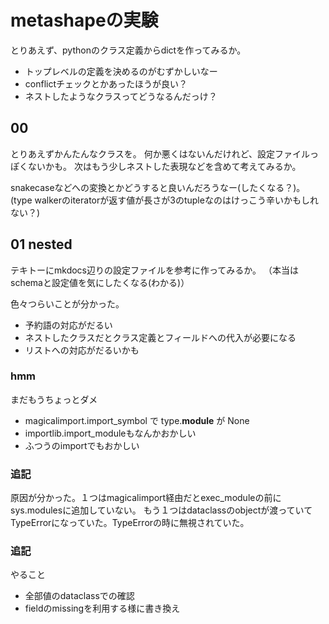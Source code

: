 # metashapeの実験

とりあえず、pythonのクラス定義からdictを作ってみるか。

- トップレベルの定義を決めるのがむずかしいなー
- conflictチェックとかあったほうが良い？
- ネストしたようなクラスってどうなるんだっけ？

## 00

とりあえずかんたんなクラスを。
何か悪くはないんだけれど、設定ファイルっぽくないかも。
次はもう少しネストした表現などを含めて考えてみるか。

snakecaseなどへの変換とかどうすると良いんだろうなー(したくなる？)。
(type walkerのiteratorが返す値が長さが3のtupleなのはけっこう辛いかもしれない？)

## 01 nested

テキトーにmkdocs辺りの設定ファイルを参考に作ってみるか。
（本当はschemaと設定値を気にしたくなる(わかる)）

色々つらいことが分かった。

- 予約語の対応がだるい
- ネストしたクラスだとクラス定義とフィールドへの代入が必要になる
- リストへの対応がだるいかも

### hmm

まだもうちょっとダメ

- magicalimport.import_symbol で type.__module__ が None
- importlib.import_moduleもなんかおかしい
- ふつうのimportでもおかしい

### 追記

原因が分かった。１つはmagicalimport経由だとexec_moduleの前にsys.modulesに追加していない。
もう１つはdataclassのobjectが渡っていてTypeErrorになっていた。TypeErrorの時に無視されていた。

### 追記

やること

- 全部値のdataclassでの確認
- fieldのmissingを利用する様に書き換え
